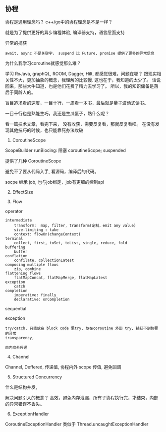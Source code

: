 
## 协程

协程是通用理念吗？ c++/go中的协程理念是不是一样？

就是为了提供更好的异步编程体验, 编译器支持，语言层面支持

异常的捕获

	await, async 不是关键字， suspend 比 Future, promise 提供了更多的异常信息

为什么我学习coroutine就感觉那么难？

学习 RxJava, graphQL, ROOM, Dagger, Hilt, 都感觉很难，问题在哪？
跟现实相关性不大，更加抽象的概念，我理解的比较慢. 这也在于，我知道的太少了。
话说回来，那些大牛知道，也是他们花费了精力去学习了。
所以，我的知识储备是落后于同龄人的。

盲目追求看的速度，一目十行，一周看一本书，最后就是量子波动式读书。

一目十行也是熟能生巧，我还是生瓜蛋子，熟什么呢？

看一篇技术文章，看完下来， 没有收获，需要反复看，那就反复看呗。
在没有发现其他技巧的时候，也只能靠死办法攻破

1. CoroutineScope

ScopeBuilder
runBlocing: 阻塞
coroutineScope; suspended

提供了几种 CoroutineScope

避免不了要从代码入手, 看源码，编译后的代码。

socpe 继承 job, 也与job绑定，job有更细的控制api

2. EffectSize

3. Flow

operator

	intermediate
		transform:	map, filter, transform(定制，emit any value)
		size-limiting : take
		context: flowOn(changeContext)
	terminal
		collect, first, toSet, toList, single, reduce, fold
	buffering
		buffer
	conflation
		confilate, collectionLatest
	composing multiple flows
		zip, combine
	flattening flows
		flatMapConcat, flatMapMerge, flatMapLatest
	exception
		catch
	completion
		imperative: finally
		declarative: onCompletion

sequential

exception

	try/catch, 只能放在 block code 里try, 放在coroutine 外部 try, 捕获不到协程的异常
	transparency, 

	由内向外传递

4. Channel

Channel, Deffered,	传递值, 协程内外 scope 传值, 避免回调

5. Structured Concurrency

什么是结构并发，

解决问题引入的概念？
高效，避免内存泄漏，所有子协程执行完，才结束，内部的异常错误不丢失。

6. ExceptionHandler

CoroutineExceptionHandler 类似于 Thread.uncaughtExceptionHandler



